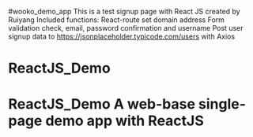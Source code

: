#wooko_demo_app
 This is a test signup page with React JS created by Ruiyang
 Included functions:
 React-route set domain address
 Form validation check, email, password confirmation and username
 Post user signup data to https://jsonplaceholder.typicode.com/users with Axios
	
# ReactJS_Demo
# ReactJS_Demo A web-base single-page demo app with ReactJS

